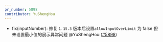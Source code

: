 ```yaml
---
pr_number: 5898
contributor: YuShengHou
---
```


- fix(inputNumber):  修复 `1.15.3` 版本后设置`allowInputOverLimit` 为 false 但未设置最小值的展示异常问题 @YuShengHou ([#5898](https://github.com/Tencent/tdesign-vue-next/pull/5898))

